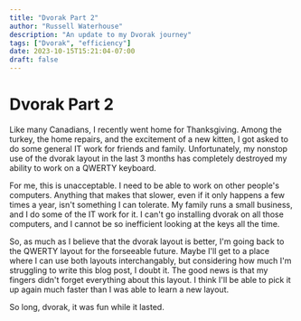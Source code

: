 ```yaml
---
title: "Dvorak Part 2"
author: "Russell Waterhouse"
description: "An update to my Dvorak journey"
tags: ["Dvorak", "efficiency"]
date: 2023-10-15T15:21:04-07:00
draft: false
---
```



# Dvorak Part 2

Like many Canadians, I recently went home for Thanksgiving. Among the 
turkey, the home repairs, and the excitement of a new kitten, I got 
asked to do some general IT work for friends and family. Unfortunately, my
nonstop use of the dvorak layout in the last 3 months has completely destroyed
my ability to work on a QWERTY keyboard.

For me, this is unacceptable. I need to be able to work on other people's 
computers. Anything that makes that slower, even if it only happens a few 
times a year, isn't something I can tolerate. My family runs a small 
business, and I do some of the IT work for it. I can't go installing dvorak 
on all those computers, and I cannot be so inefficient looking at the keys
all the time. 

So, as much as I believe that the dvorak layout is better, I'm going back to 
the QWERTY layout for the forseeable future. Maybe I'll get to a place where 
I can use both layouts interchangably, but considering how much I'm struggling 
to write this blog post, I doubt it. The good news is that my fingers didn't 
forget everything about this layout. I think I'll be able to pick it up again
much faster than I was able to learn a new layout.

So long, dvorak, it was fun while it lasted. 

